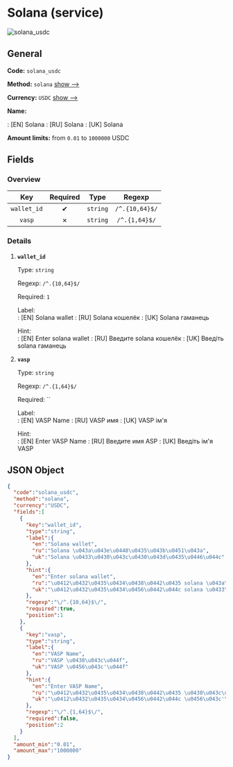 
# Solana (service) 
![solana_usdc](https://static.openfintech.io/payout_methods/solana_usdc/logo.svg?w=400&c=v0.59.26#w24)  

## General 
 
**Code:** `solana_usdc` 
 
**Method:** `solana` [show -->](/payout-methods/solana/) 
 
**Currency:** `USDC` [show -->](/currencies/USDC/) 
 
**Name:** 
 
:	[EN] Solana 
:	[RU] Solana 
:	[UK] Solana 
 
**Amount limits:** from `0.01` to `1000000` USDC 

## Fields 

### Overview 

|Key|Required|Type|Regexp| 
|:---:|:---:|:---:|:---:| 
|`wallet_id`|✔|`string`|`/^.{10,64}$/`| 
|`vasp`|✗|`string`|`/^.{1,64}$/`| 
 

### Details 
 
1. **`wallet_id`** 
 
	Type: `string` 
 
	Regexp: `/^.{10,64}$/` 
 
	Required: `1` 
 
	Label:  
	: [EN] Solana wallet 
	: [RU] Solana кошелёк 
	: [UK] Solana гаманець 
 
	Hint:  
	: [EN] Enter solana wallet 
	: [RU] Введите solana кошелёк 
	: [UK] Введіть solana гаманець 
 
2. **`vasp`** 
 
	Type: `string` 
 
	Regexp: `/^.{1,64}$/` 
 
	Required: `` 
 
	Label:  
	: [EN] VASP Name 
	: [RU] VASP имя 
	: [UK] VASP ім'я 
 
	Hint:  
	: [EN] Enter VASP Name 
	: [RU] Введите имя ASP 
	: [UK] Введіть ім'я VASP 
 

## JSON Object 

```json
{
  "code":"solana_usdc",
  "method":"solana",
  "currency":"USDC",
  "fields":[
    {
      "key":"wallet_id",
      "type":"string",
      "label":{
        "en":"Solana wallet",
        "ru":"Solana \u043a\u043e\u0448\u0435\u043b\u0451\u043a",
        "uk":"Solana \u0433\u0430\u043c\u0430\u043d\u0435\u0446\u044c"
      },
      "hint":{
        "en":"Enter solana wallet",
        "ru":"\u0412\u0432\u0435\u0434\u0438\u0442\u0435 solana \u043a\u043e\u0448\u0435\u043b\u0451\u043a",
        "uk":"\u0412\u0432\u0435\u0434\u0456\u0442\u044c solana \u0433\u0430\u043c\u0430\u043d\u0435\u0446\u044c"
      },
      "regexp":"\/^.{10,64}$\/",
      "required":true,
      "position":1
    },
    {
      "key":"vasp",
      "type":"string",
      "label":{
        "en":"VASP Name",
        "ru":"VASP \u0438\u043c\u044f",
        "uk":"VASP \u0456\u043c'\u044f"
      },
      "hint":{
        "en":"Enter VASP Name",
        "ru":"\u0412\u0432\u0435\u0434\u0438\u0442\u0435 \u0438\u043c\u044f ASP",
        "uk":"\u0412\u0432\u0435\u0434\u0456\u0442\u044c \u0456\u043c'\u044f VASP"
      },
      "regexp":"\/^.{1,64}$\/",
      "required":false,
      "position":2
    }
  ],
  "amount_min":"0.01",
  "amount_max":"1000000"
}
```  
